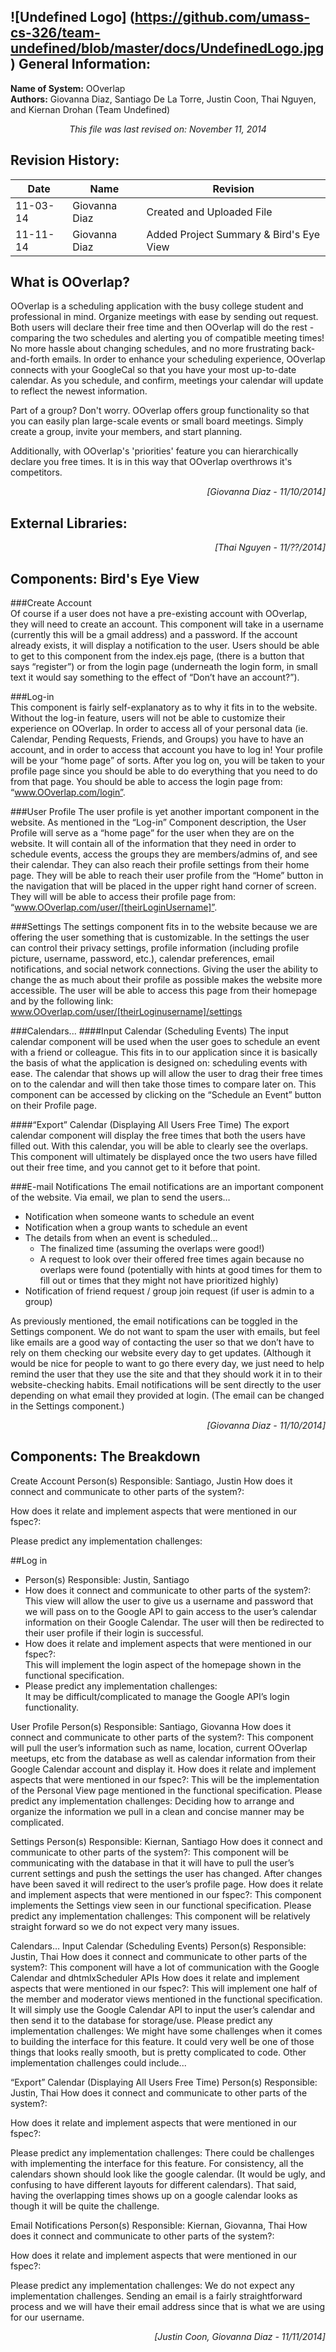 ![Undefined Logo] (https://github.com/umass-cs-326/team-undefined/blob/master/docs/UndefinedLogo.jpg)
General Information:
--------------------

**Name of System:** OOverlap  
**Authors:** Giovanna Diaz, Santiago De La Torre, Justin Coon, Thai Nguyen, and Kiernan Drohan (Team Undefined)  
  
<p align="center"><em>This file was last revised on: November 11, 2014</em></p>

Revision History:
----------------- 
| Date     | Name | Revision |
|----------|------|----------|
| 11-03-14 | Giovanna Diaz | Created and Uploaded File |
| 11-11-14 | Giovanna Diaz | Added Project Summary & Bird's Eye View |

What is OOverlap?
-----------------
OOverlap is a scheduling application with the busy college student and professional in mind. Organize meetings with ease by sending out request. Both users will declare their free time and then OOverlap will do the rest - comparing the two schedules and alerting you of compatible meeting times! No more hassle about changing schedules, and no more frustrating back-and-forth emails. In order to enhance your scheduling experience, OOverlap connects with your GoogleCal so that you have your most up-to-date calendar. As you schedule, and confirm, meetings your calendar will update to reflect the newest information. 

Part of a group? Don't worry. OOverlap offers group functionality so that you can easily plan large-scale events or small board meetings. Simply create a group, invite your members, and start planning.

Additionally, with OOverlap's 'priorities' feature you can hierarchically declare you free times. It is in this way that OOverlap overthrows it's competitors.
<p align = "right"><em>[Giovanna Diaz - 11/10/2014]</em></p>


External Libraries:
-------------------

<p align = "right"><em>[Thai Nguyen - 11/??/2014]</em></p>

Components: Bird's Eye View
---------------------------

###Create Account  
Of course if a user does not have a pre-existing account with OOverlap, they will need to create an account. This component will take in a username (currently this will be a gmail address) and a password. If the account already exists, it will display a notification to the user. Users should be able to get to this component from the index.ejs page, (there is a button that says “register”) or from the login page (underneath the login form, in small text it would say something to the effect of “Don’t have an account?”).  

###Log-in  
This component is fairly self-explanatory as to why it fits in to the website. Without the log-in feature, users will not be able to customize their experience on OOverlap. In order to access all of your personal data (ie. Calendar, Pending Requests, Friends, and Groups) you have to have an account, and in order to access that account you have to log in! Your profile will be your “home page” of sorts. After you log on, you will be taken to your profile page since you should be able to do everything that you need to do from that page. You should be able to access the login page from: “www.OOverlap.com/login”.

###User Profile
The user profile is yet another important component in the website. As mentioned in the “Log-in” Component description, the User Profile will serve as a “home page” for the user when they are on the website. It will contain all of the information that they need in order to schedule events, access the groups they are members/admins of, and see their calendar. They can also reach their profile settings from their home page. They will be able to reach their user profile from the “Home” button in the navigation that will be placed in the upper right hand corner of screen. They will will be able to access their profile page from: “www.OOverlap.com/user/[theirLoginUsername]”.

###Settings
The settings component fits in to the website because we are offering the user something that is customizable. In the settings the user can control their privacy settings, profile information (including profile picture, username, password, etc.), calendar preferences, email notifications, and social network connections. Giving the user the ability to change the as much about their profile as possible makes the website more accessible. The user will be able to access this page from their homepage and by the following link: www.OOverlap.com/user/[theirLoginusername]/settings

###Calendars...
####Input Calendar (Scheduling Events)
The input calendar component will be used when the user goes to schedule an event with a friend or colleague. This fits in to our application since it is basically the basis of what the application is designed on: scheduling events with ease. The calendar that shows up will allow the user to drag their free times on to the calendar and will then take those times to compare later on. This component can be accessed by clicking on the “Schedule an Event” button on their Profile page.

####“Export” Calendar (Displaying All Users Free Time)
The export calendar component will display the free times that both the users have filled out. With this calendar, you will be able to clearly see the overlaps. This component will ultimately be displayed once the two users have filled out their free time, and you cannot get to it before that point.

###E-mail Notifications
The email notifications are an important component of the website. Via email, we plan to send the users…
- Notification when someone wants to schedule an event
- Notification when a group wants to schedule an event
- The details from when an event is scheduled…
	- The finalized time (assuming the overlaps were good!)
	- A request to look over their offered free times again because no overlaps were found (potentially with hints at good times for them to fill out or times that they might not have prioritized highly)
- Notification of friend request / group join request (if user is admin to a group)  

As previously mentioned, the email notifications can be toggled in the Settings component. We do not want to spam the user with emails, but feel like emails are a good way of contacting the user so that we don’t have to rely on them checking our website every day to get updates. (Although it would be nice for people to want to go there every day, we just need to help remind the user that they use the site and that they should work it in to their website-checking habits. Email notifications will be sent directly to the user depending on what email they provided at login. (The email can be changed in the Settings component.)



<p align = "right"><em>[Giovanna Diaz - 11/10/2014]</em></p>

Components: The Breakdown
--------------------------
Create Account
Person(s) Responsible: Santiago, Justin
How does it connect and communicate to other parts of the system?:

How does it relate and implement aspects that were mentioned in our fspec?:

Please predict any implementation challenges:

##Log in
- Person(s) Responsible: Justin, Santiago
- How does it connect and communicate to other parts of the system?:  
	This view will allow the user to give us a username and password that we will pass on to the Google API to gain access to the user’s calendar information on their Google Calendar. The user will then be redirected to their user profile if their login is successful.
- How does it relate and implement aspects that were mentioned in our fspec?:  
	This will implement the login aspect of the homepage shown in the functional specification.
- Please predict any implementation challenges:  
	It may be difficult/complicated to manage the Google API’s login functionality.

User Profile
Person(s) Responsible: Santiago, Giovanna
How does it connect and communicate to other parts of the system?:
This component will pull the user’s information such as name, location, current OOverlap meetups, etc from the database as well as calendar information from their Google Calendar account and display it.
How does it relate and implement aspects that were mentioned in our fspec?:
This will be the implementation of the Personal View page mentioned in the functional specification.
Please predict any implementation challenges:
Deciding how to arrange and organize the information we pull in a clean and concise manner may be complicated.

Settings
Person(s) Responsible: Kiernan, Santiago
How does it connect and communicate to other parts of the system?:
This component will be communicating with the database in that it will have to pull the user’s current settings and push the settings the user has changed. After changes have been saved it will redirect to the user’s profile page.
How does it relate and implement aspects that were mentioned in our fspec?:
This component implements the Settings view seen in our functional specification.
Please predict any implementation challenges:
This component will be relatively straight forward so we do not expect very many issues.

Calendars…
Input Calendar (Scheduling Events)
Person(s) Responsible: Justin, Thai
How does it connect and communicate to other parts of the system?:
This component will have a lot of communication with the Google Calendar and dhtmlxScheduler APIs
How does it relate and implement aspects that were mentioned in our fspec?:
This will implement one half of the member and moderator views mentioned in the functional specification. It will simply use the Google Calendar API to input the user’s calendar and then send it to the database for storage/use.
Please predict any implementation challenges: 
We might have some challenges when it comes to building the interface for this feature. It could very well be one of those things that looks really smooth, but is pretty complicated to code. Other implementation challenges could include...

“Export” Calendar (Displaying All Users Free Time)
Person(s) Responsible: Justin, Thai
How does it connect and communicate to other parts of the system?:

How does it relate and implement aspects that were mentioned in our fspec?:

Please predict any implementation challenges:
There could be challenges with implementing the interface for this feature. For consistency, all the calendars shown should look like the google calendar. (It would be ugly, and confusing to have different layouts for different calendars). That said, having the overlapping times shows up on a google calendar looks as though it will be quite the challenge.

Email Notifications
Person(s) Responsible: Kiernan, Giovanna, Thai
How does it connect and communicate to other parts of the system?:

How does it relate and implement aspects that were mentioned in our fspec?:

Please predict any implementation challenges: We do not expect any implementation challenges. Sending an email is a fairly straightforward process and we will have their email address since that is what we are using for our username.

<p align = "right"><em>[Justin Coon, Giovanna Diaz - 11/11/2014]</em></p>
